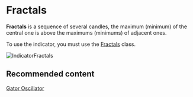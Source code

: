 # Fractals

**Fractals** is a sequence of several candles, the maximum (minimum) of the central one is above the maximums (minimums) of adjacent ones. 

To use the indicator, you must use the [Fractals](../api/StockSharp.Algo.Indicators.Fractals.html) class. 

![IndicatorFractals](~/images/IndicatorFractals.png)

## Recommended content

[Gator Oscillator](IndicatorGatorOscillator.md)
